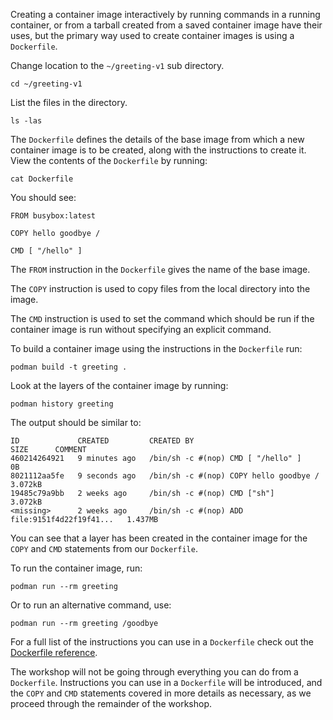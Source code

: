 Creating a container image interactively by running commands in a running container, or from a tarball created from a saved container image have their uses, but the primary way used to create container images is using a `Dockerfile`.

Change location to the `~/greeting-v1` sub directory.

```execute
cd ~/greeting-v1
```

List the files in the directory.

```execute
ls -las
```

The `Dockerfile` defines the details of the base image from which a new container image is to be created, along with the instructions to create it. View the contents of the `Dockerfile` by running:

```execute
cat Dockerfile
```

You should see:

```
FROM busybox:latest

COPY hello goodbye /

CMD [ "/hello" ]
```

The `FROM` instruction in the `Dockerfile` gives the name of the base image.

The `COPY` instruction is used to copy files from the local directory into the image.

The `CMD` instruction is used to set the command which should be run if the container image is run without specifying an explicit command.

To build a container image using the instructions in the `Dockerfile` run:

```execute
podman build -t greeting .
```

Look at the layers of the container image by running:

```execute
podman history greeting
```

The output should be similar to:

```
ID             CREATED         CREATED BY                                      SIZE      COMMENT
460214264921   9 minutes ago   /bin/sh -c #(nop) CMD [ "/hello" ]              0B
8021112aa5fe   9 seconds ago   /bin/sh -c #(nop) COPY hello goodbye /          3.072kB
19485c79a9bb   2 weeks ago     /bin/sh -c #(nop) CMD ["sh"]                    3.072kB
<missing>      2 weeks ago     /bin/sh -c #(nop) ADD file:9151f4d22f19f41...   1.437MB
```

You can see that a layer has been created in the container image for the `COPY` and `CMD` statements from our `Dockerfile`.

To run the container image, run:

```execute
podman run --rm greeting
```

Or to run an alternative command, use:

```execute
podman run --rm greeting /goodbye
```

For a full list of the instructions you can use in a `Dockerfile` check out the [Dockerfile reference](https://docs.docker.com/engine/reference/builder/).

The workshop will not be going through everything you can do from a `Dockerfile`. Instructions you can use in a `Dockerfile` will be introduced, and the `COPY` and `CMD` statements covered in more details as necessary, as we proceed through the remainder of the workshop.
